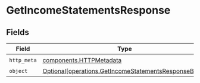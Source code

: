 # GetIncomeStatementsResponse


## Fields

| Field                                                                                                              | Type                                                                                                               | Required                                                                                                           | Description                                                                                                        |
| ------------------------------------------------------------------------------------------------------------------ | ------------------------------------------------------------------------------------------------------------------ | ------------------------------------------------------------------------------------------------------------------ | ------------------------------------------------------------------------------------------------------------------ |
| `http_meta`                                                                                                        | [components.HTTPMetadata](../../models/components/httpmetadata.md)                                                 | :heavy_check_mark:                                                                                                 | N/A                                                                                                                |
| `object`                                                                                                           | [Optional[operations.GetIncomeStatementsResponseBody]](../../models/operations/getincomestatementsresponsebody.md) | :heavy_minus_sign:                                                                                                 | N/A                                                                                                                |